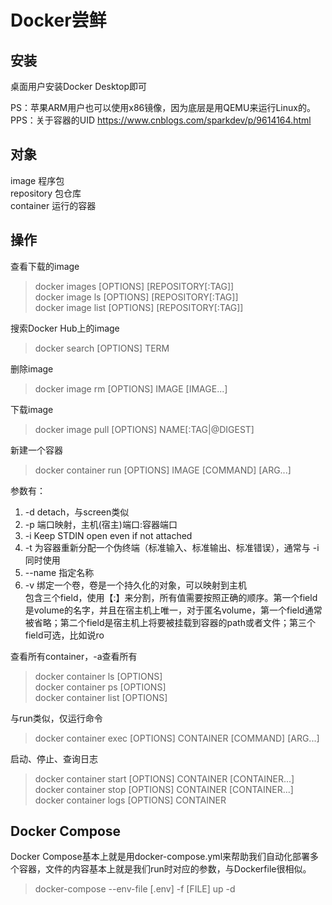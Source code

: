 # Docker尝鲜

## 安装
桌面用户安装Docker Desktop即可

PS：苹果ARM用户也可以使用x86镜像，因为底层是用QEMU来运行Linux的。
PPS：关于容器的UID https://www.cnblogs.com/sparkdev/p/9614164.html

## 对象
image 程序包<br>
repository 包仓库<br>
container 运行的容器

## 操作

查看下载的image
> docker images [OPTIONS] [REPOSITORY[:TAG]]<br>
> docker image ls [OPTIONS] [REPOSITORY[:TAG]]<br>
> docker image list [OPTIONS] [REPOSITORY[:TAG]]<br>

搜索Docker Hub上的image
> docker search [OPTIONS] TERM

删除image
> docker image rm [OPTIONS] IMAGE [IMAGE...]

下载image
> docker image pull [OPTIONS] NAME[:TAG|@DIGEST]

新建一个容器
> docker container run [OPTIONS] IMAGE [COMMAND] [ARG...]

参数有：
1. -d detach，与screen类似
2. -p 端口映射，主机(宿主)端口:容器端口
3. -i Keep STDIN open even if not attached
4. -t 为容器重新分配一个伪终端（标准输入、标准输出、标准错误），通常与 -i 同时使用
5. --name 指定名称
6. -v 绑定一个卷，卷是一个持久化的对象，可以映射到主机<br>
包含三个field，使用【:】来分割，所有值需要按照正确的顺序。第一个field是volume的名字，并且在宿主机上唯一，对于匿名volume，第一个field通常被省略；第二个field是宿主机上将要被挂载到容器的path或者文件；第三个field可选，比如说ro

查看所有container，-a查看所有
> docker container ls [OPTIONS]<br>
> docker container ps [OPTIONS]<br>
> docker container list [OPTIONS]

与run类似，仅运行命令
> docker container exec [OPTIONS] CONTAINER [COMMAND] [ARG...]

启动、停止、查询日志
> docker container start [OPTIONS] CONTAINER [CONTAINER...]<br>
> docker container stop [OPTIONS] CONTAINER [CONTAINER...]<br>
> docker container logs [OPTIONS] CONTAINER<br>

## Docker Compose
Docker Compose基本上就是用docker-compose.yml来帮助我们自动化部署多个容器，文件的内容基本上就是我们run时对应的参数，与Dockerfile很相似。
> docker-compose --env-file [.env] -f [FILE] up -d